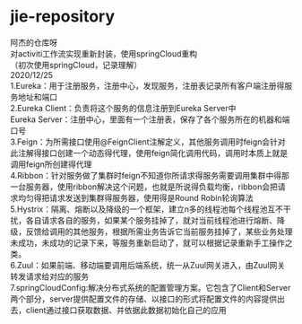 # jie-repository
阿杰的仓库呀</br>
对activiti工作流实现重新封装，使用springCloud重构</br>
（初次使用springCloud，记录理解）</br>
2020/12/25</br>
1.Eureka：用于注册服务，注册中心，发现服务，注册表记录所有客户端注册得服务地址和端口</br>
2.Eureka Client：负责将这个服务的信息注册到Eureka Server中</br>
  Eureka Server：注册中心，里面有一个注册表，保存了各个服务所在的机器和端口号</br>
3.Feign：为所需接口使用@FeignClient注解定义，其他服务调用时feign会针对此注解得接口创建一个动态得代理，使用feign简化调用代码，调用时本质上就是调用feign所创建得代理</br>
4.Ribbon：针对服务做了集群时feign不知道你所请求得服务需要调用集群中得那一台服务器，使用ribbon解决这个问题，也就是所说得负载均衡，ribbon会把请求均匀得把请求发送到集群得服务器，使用得是Round Robin轮询算法</br>
5.Hystrix：隔离、熔断以及降级的一个框架，建立n多的线程池每个线程池互不干扰，各自请求各自的服务，如果某个服务挂掉了，就对当前线程池进行熔断、降级，反馈给调用的其他服务，根据所需业务告诉它当前服务挂掉了，某些业务处理未成功，未成功的记录下来，等服务重新启动了，就可以根据记录重新手工操作之类。</br>
6.Zuul：如果前端、移动端要调用后端系统，统一从Zuul网关进入，由Zuul网关转发请求给对应的服务</br>
7.springCloudConfig:解决分布式系统的配置管理方案。它包含了Client和Server两个部分，server提供配置文件的存储、以接口的形式将配置文件的内容提供出去，client通过接口获取数据、并依据此数据初始化自己的应用
